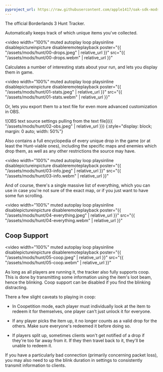 ```yaml
---
pyproject_url: https://raw.githubusercontent.com/apple1417/oak-sdk-mods/master/hunt/pyproject.toml
---
```


The official Borderlands 3 Hunt Tracker.

Automatically keeps track of which unique items you've collected.

<video width="100%"
    muted autoplay loop playsinline
    disablepictureinpicture disableremoteplayback
    poster="{{ "/assets/mods/hunt/00-drops.jpeg" | relative_url }}"
    src="{{ "/assets/mods/hunt/00-drops.webm" | relative_url }}"
></video>

Calculates a number of interesting stats about your run, and lets you display them in game.

<video width="100%"
    muted autoplay loop playsinline
    disablepictureinpicture disableremoteplayback
    poster="{{ "/assets/mods/hunt/01-stats.jpeg" | relative_url }}"
    src="{{ "/assets/mods/hunt/01-stats.webm" | relative_url }}"
></video>

Or, lets you export them to a text file for even more advanced customization in OBS.

![OBS text source settings pulling from the text file]({{ "/assets/mods/hunt/02-obs.jpeg" | relative_url }})
{:style="display: block; margin: 0 auto; width: 50%"}

Also contains a full encyclopedia of every unique drop in the game (or at least the Hunt-viable
ones), including the specific maps and enemies which drop them, as well as any other restrictions
the source may have.

<video width="100%"
    muted autoplay loop playsinline
    disablepictureinpicture disableremoteplayback
    poster="{{ "/assets/mods/hunt/03-info.jpeg" | relative_url }}"
    src="{{ "/assets/mods/hunt/03-info.webm" | relative_url }}"
></video>


And of course, there's a single massive list of everything, which you can use in case you're not
sure of the exact map, or if you just want to have some fun scrolling.

<video width="100%"
    muted autoplay loop playsinline
    disablepictureinpicture disableremoteplayback
    poster="{{ "/assets/mods/hunt/04-everything.jpeg" | relative_url }}"
    src="{{ "/assets/mods/hunt/04-everything.webm" | relative_url }}"
></video>

## Coop Support

<video width="100%"
    muted autoplay loop playsinline
    disablepictureinpicture disableremoteplayback
    poster="{{ "/assets/mods/hunt/05-coop.jpeg" | relative_url }}"
    src="{{ "/assets/mods/hunt/05-coop.webm" | relative_url }}"
></video>

As long as all players are running it, the tracker also fully supports coop. This is done by
transmitting some information using the item's loot beam, hence the blinking. Coop support can be
disabled if you find the blinking distracting.

There a few slight caveats to playing in coop:

- In Coopetition mode, each player must individually look at the item to redeem it for themselves,
  one player can't just unlock it for everyone.

- If any player picks the item up, it no longer counts as a valid drop for the others. Make sure
  everyone's redeemed it before doing so.

- If players split up, sometimes clients won't get notified of a drop if they're too far away from
  it. If they then travel back to it, they'll be unable to redeem it.

If you have a particularly bad connection (primarily concerning packet loss), you may also need to up
the blink duration in settings to consistently transmit information to clients.
